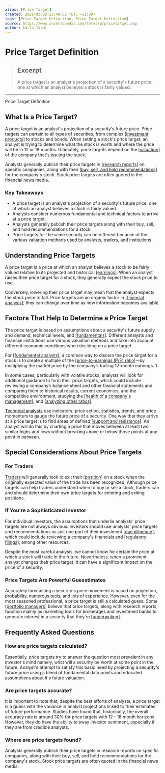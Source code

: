 ```yaml
---
alias: [Price Target]
created: 2021-03-02T22:49:52 (UTC +11:00)
tags: [Price Target Definition, Price Target Definition]
source: https://www.investopedia.com/terms/p/pricetarget.asp
author: Carla Tardi
---
```


# Price Target Definition

> ## Excerpt
> A price target is an analyst's projection of a security's future price, one at which an analyst believes a stock is fairly valued.

---

Price Target Definition
## What Is a Price Target?

A price target is an analyst's projection of a security's future price. Price targets can pertain to all types of securities, from complex [[investment products]](https://www.investopedia.com/terms/i/investment-product.asp) to stocks and bonds. When setting a stock's price target, an analyst is trying to determine what the stock is worth and where the price will be in 12 or 18 months. Ultimately, price targets depend on the [[valuation]](https://www.investopedia.com/terms/v/valuation.asp) of the company that's issuing the stock.

Analysts generally publish their price targets in [[research reports]](https://www.investopedia.com/terms/r/research-report.asp) on specific companies, along with their [[buy, sell, and hold recommendations]](https://www.investopedia.com/financial-edge/0512/understanding-analyst-ratings.aspx) for the company's stock. Stock price targets are often quoted in the financial news media.

### Key Takeaways

-   A price target is an analyst's projection of a security's future price, one at which an analyst believes a stock is fairly valued.
-   Analysts consider numerous fundamental and technical factors to arrive at a price target.
-   Analysts generally publish their price targets along with their buy, sell, and hold recommendations for a stock.
-   Price targets for the same security can be different because of the various valuation methods used by analysts, traders, and institutions.

## Understanding Price Targets

A price target is a price at which an analyst believes a stock to be fairly valued relative to its projected and historical [[earnings]](https://www.investopedia.com/terms/e/earnings.asp). When an analyst raises their price target for a stock, they generally expect the stock price to rise.

Conversely, lowering their price target may mean that the analyst expects the stock price to fall. Price targets are an organic factor in [[financial analysis]](https://www.investopedia.com/terms/f/financial-analysis.asp); they can change over time as new information becomes available.

## Factors That Help to Determine a Price Target

The price target is based on assumptions about a security's future supply and demand, technical levels, and [[fundamentals]](https://www.investopedia.com/terms/f/fundamentals.asp). Different analysts and financial institutions use various valuation methods and take into account different economic conditions when deciding on a price target.

For [[fundamental analysts]](https://www.investopedia.com/terms/f/fundamentalanalysis.asp), a common way to discern the price target for a stock is to create a multiple of the [[price-to-earnings (P/E) ratio]](https://www.investopedia.com/terms/p/price-earningsratio.asp)—by multiplying the market price by the company’s trailing 12-month earnings. 1

In some cases, particularly with volatile stocks, analysts will look for additional guidance to form their price targets, which could include reviewing a company’s balance sheet and other financial statements and comparing them to historical results, current economics, and the competitive environment, studying the [[health of a company's management]](https://www.investopedia.com/articles/02/062602.asp), and [[analyzing other ratios]](https://www.investopedia.com/terms/r/ratioanalysis.asp).

[Technical analysts](https://www.investopedia.com/terms/t/technicalanalysis.asp) use indicators, price action, statistics, trends, and price momentum to gauge the future price of a security. One way that they arrive at a price target is to find areas of defined [[support and resistance]](https://www.investopedia.com/trading/support-and-resistance-basics/). An analyst will do this by charting a price that moves between at least two similar highs and lows without breaking above or below those points at any point in between.

## Special Considerations About Price Targets

### For Traders

[Traders](https://www.investopedia.com/terms/t/trader.asp) will generally look to exit their [[position]](https://www.investopedia.com/terms/p/position.asp) on a stock when the originally expected value of the trade has been recognized. Although price targets can help traders understand when to buy or sell a stock, traders can and should determine their own price targets for entering and exiting positions.

### If You're a Sophisticated Investor

For individual investors, the assumptions that underlie analysts’ price targets are not always obvious. Investors should use analysts' price targets and recommendations as just one part of their investment [[due diligence]](https://www.investopedia.com/terms/d/duediligence.asp), which could include reviewing a company's financials and [[regulatory filings]](https://www.investopedia.com/articles/investing/072414/how-company-files-sec.asp), among other resources.

Despite the most careful analysis, we cannot know for certain the price at which a stock will trade in the future. Nevertheless, when a prominent analyst changes their price target, it can have a significant impact on the price of a security.

### Price Targets Are Powerful Guesstimates

Accurately forecasting a security's price movement is based on projection, probability, numerous tools, and lots of experience. However, even for the most seasoned professional, a price target is still a calculated guess. Some [[portfolio managers]](https://www.investopedia.com/terms/p/portfoliomanager.asp) believe that price targets, along with research reports, function mainly as marketing tools for brokerages and investment banks to generate interest in a security that they're [[underwriting]](https://www.investopedia.com/terms/u/underwriting.asp).

## Frequently Asked Questions

### How are price targets calculated?

Essentially, price targets try to answer the question most prevalent in any investor's mind namely, what will a security be worth at some point in the future. Analyst's attempt to satisfy this basic need by projecting a security's future price using a blend of fundamental data points and educated assumptions about it's future valuation.

### Are price targets accurate?

It is important to note that, despite the best efforts of analysts, a price target is a guess with the variance in analyst projections linked to their estimates of future performance. Studies have found that, historically, the overall accuracy rate is around 30% for price targets with 12 - 18 month horizons. However, they do have the ability to sway investor sentiment, especially if they are from credible analysts.

### Where are price targets found?

Analysts generally publish their price targets in research reports on specific companies, along with their buy, sell, and hold recommendations for the company's stock. Stock price targets are often quoted in the financial news media.
